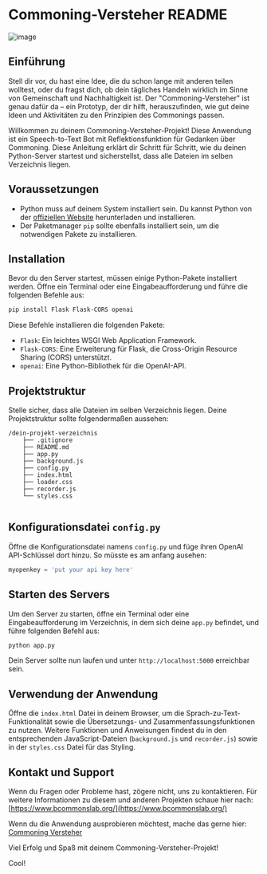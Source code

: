 # Commoning-Versteher README

![image](https://github.com/bCommonsLAB/commonerVersteher-Eingabefenster/blob/main/CommoningVersteher.png)

## Einführung
Stell dir vor, du hast eine Idee, die du schon lange mit anderen teilen wolltest, oder du fragst dich, ob dein tägliches Handeln wirklich im Sinne von Gemeinschaft und Nachhaltigkeit ist. Der "Commoning-Versteher" ist genau dafür da – ein Prototyp, der dir hilft, herauszufinden, wie gut deine Ideen und Aktivitäten zu den Prinzipien des Commonings passen.

Willkommen zu deinem Commoning-Versteher-Projekt! Diese Anwendung ist ein Speech-to-Text Bot mit Reflektionsfunktion für Gedanken über Commoning. Diese Anleitung erklärt dir Schritt für Schritt, wie du deinen Python-Server startest und sicherstellst, dass alle Dateien im selben Verzeichnis liegen.

## Voraussetzungen

- Python muss auf deinem System installiert sein. Du kannst Python von der [offiziellen Website](https://www.python.org/) herunterladen und installieren.
- Der Paketmanager `pip` sollte ebenfalls installiert sein, um die notwendigen Pakete zu installieren.

## Installation

Bevor du den Server startest, müssen einige Python-Pakete installiert werden. Öffne ein Terminal oder eine Eingabeaufforderung und führe die folgenden Befehle aus:

```bash
pip install Flask Flask-CORS openai
```

Diese Befehle installieren die folgenden Pakete:
- `Flask`: Ein leichtes WSGI Web Application Framework.
- `Flask-CORS`: Eine Erweiterung für Flask, die Cross-Origin Resource Sharing (CORS) unterstützt.
- `openai`: Eine Python-Bibliothek für die OpenAI-API.

## Projektstruktur

Stelle sicher, dass alle Dateien im selben Verzeichnis liegen. Deine Projektstruktur sollte folgendermaßen aussehen:

```
/dein-projekt-verzeichnis
    ├── .gitignore
    ├── README.md
    ├── app.py
    ├── background.js
    ├── config.py
    ├── index.html
    ├── loader.css
    ├── recorder.js
    └── styles.css
    
```

## Konfigurationsdatei `config.py`

Öffne die Konfigurationsdatei namens `config.py` und füge ihren OpenAI API-Schlüssel dort hinzu. So müsste es am anfang ausehen:

```python
myopenkey = 'put your api key here'
```

## Starten des Servers

Um den Server zu starten, öffne ein Terminal oder eine Eingabeaufforderung im Verzeichnis, in dem sich deine `app.py` befindet, und führe folgenden Befehl aus:

```bash
python app.py
```

Dein Server sollte nun laufen und unter `http://localhost:5000` erreichbar sein.

## Verwendung der Anwendung

Öffne die `index.html` Datei in deinem Browser, um die Sprach-zu-Text-Funktionalität sowie die Übersetzungs- und Zusammenfassungsfunktionen zu nutzen. Weitere Funktionen und Anweisungen findest du in den entsprechenden JavaScript-Dateien (`background.js` und `recorder.js`) sowie in der `styles.css` Datei für das Styling.

## Kontakt und Support

Wenn du Fragen oder Probleme hast, zögere nicht, uns zu kontaktieren.
Für weitere Informationen zu diesem und anderen Projekten schaue hier nach:
[https://www.bcommonslab.org/](https://www.bcommonslab.org/)

Wenn du die Anwendung ausprobieren möchtest, mache das gerne hier:
[Commoning Versteher](https://app.bcommonslab.org/commoningversteher/)

Viel Erfolg und Spaß mit deinem Commoning-Versteher-Projekt!

Cool!
